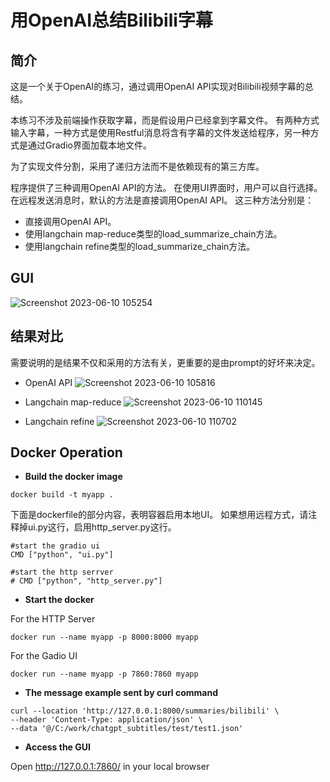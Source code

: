 # 用OpenAI总结Bilibili字幕
## 简介
这是一个关于OpenAI的练习，通过调用OpenAI API实现对Bilibili视频字幕的总结。

本练习不涉及前端操作获取字幕，而是假设用户已经拿到字幕文件。
有两种方式输入字幕，一种方式是使用Restful消息将含有字幕的文件发送给程序，另一种方式是通过Gradio界面加载本地文件。

为了实现文件分割，采用了递归方法而不是依赖现有的第三方库。

程序提供了三种调用OpenAI API的方法。
在使用UI界面时，用户可以自行选择。
在远程发送消息时，默认的方法是直接调用OpenAI API。
这三种方法分别是：
- 直接调用OpenAI API。
- 使用langchain map-reduce类型的load_summarize_chain方法。
- 使用langchain refine类型的load_summarize_chain方法。

## GUI

![Screenshot 2023-06-10 105254](https://github.com/davidshen111/chatgpt_subtitles/assets/97799018/8b362272-79a3-400d-81da-f1bcf91e17e2)

## 结果对比
需要说明的是结果不仅和采用的方法有关，更重要的是由prompt的好坏来决定。
- OpenAI API
![Screenshot 2023-06-10 105816](https://github.com/davidshen111/chatgpt_subtitles/assets/97799018/95960b85-b1df-40a5-8983-983cb6b8c353)

- Langchain map-reduce
![Screenshot 2023-06-10 110145](https://github.com/davidshen111/chatgpt_subtitles/assets/97799018/a136088c-5c24-479b-a25f-58068e5fdaa8)

- Langchain refine
![Screenshot 2023-06-10 110702](https://github.com/davidshen111/chatgpt_subtitles/assets/97799018/128ded59-448b-4a5a-8409-00140517ae33)


## Docker Operation

- **Build the docker image**
```
docker build -t myapp .
```
下面是dockerfile的部分内容，表明容器启用本地UI。
如果想用远程方式，请注释掉ui.py这行，启用http_server.py这行。
```
#start the gradio ui
CMD ["python", "ui.py"]

#start the http serrver
# CMD ["python", "http_server.py"]
```
- **Start the docker**

For the HTTP Server
```
docker run --name myapp -p 8000:8000 myapp
```
For the Gadio UI
```
docker run --name myapp -p 7860:7860 myapp
```

- **The message example sent by curl command**
```
curl --location 'http://127.0.0.1:8000/summaries/bilibili' \
--header 'Content-Type: application/json' \
--data '@/C:/work/chatgpt_subtitles/test/test1.json'
```

- **Access the GUI**

Open http://127.0.0.1:7860/ in your local browser
